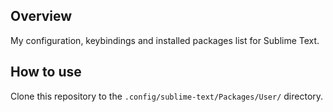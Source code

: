 ## Overview

My configuration, keybindings and installed packages list for Sublime Text.



## How to use

Clone this repository to the ```.config/sublime-text/Packages/User/``` directory.